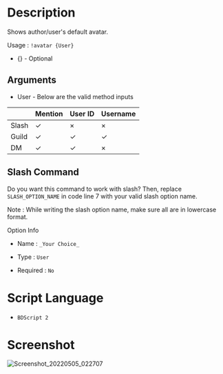 # Description

Shows author/user's default avatar.

Usage : ` !avatar {User} `

- {} - Optional

## Arguments

- User - Below are the valid method inputs

| | Mention | User ID | Username |
|-- |----------| -------| ------|
| Slash |✓ | × | × |
| Guild | ✓ |✓ | ✓ |
| DM | ✓ | ✓  | × |

## Slash Command

Do you want this command to work with slash? Then, replace ` SLASH_OPTION_NAME ` in code line 7 with your valid slash option name.

Note : While writing the slash option name, make sure all are in lowercase format.


Option Info

- Name : ` _Your Choice_ `

- Type : ` User `

- Required : ` No `

# Script Language

- ` BDScript 2 `

# Screenshot

![Screenshot_20220505_022707](https://user-images.githubusercontent.com/95774950/166865667-e9d89a9b-9fbf-4b34-82b3-33f08ba90138.png)
